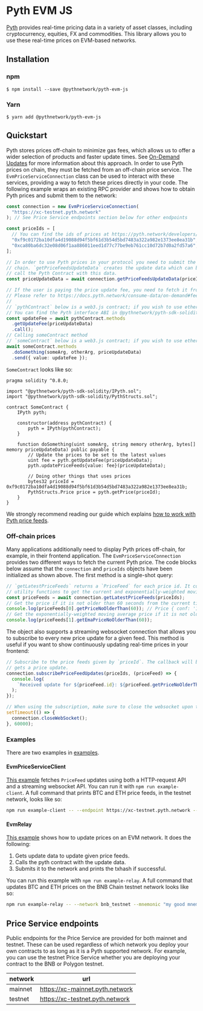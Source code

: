# Pyth EVM JS

[Pyth](https://pyth.network/) provides real-time pricing data in a variety of asset classes, including cryptocurrency, equities, FX and commodities. This library allows you to use these real-time prices on EVM-based networks.

## Installation

### npm

```
$ npm install --save @pythnetwork/pyth-evm-js
```

### Yarn

```
$ yarn add @pythnetwork/pyth-evm-js
```

## Quickstart

Pyth stores prices off-chain to minimize gas fees, which allows us to offer a wider selection of products and faster update times.
See [On-Demand Updates](https://docs.pyth.network/consume-data/on-demand) for more information about this approach. In order to use Pyth prices on chain,
they must be fetched from an off-chain price service. The `EvmPriceServiceConnection` class can be used to interact with these services,
providing a way to fetch these prices directly in your code. The following example wraps an existing RPC provider and shows how to obtain
Pyth prices and submit them to the network:

```typescript
const connection = new EvmPriceServiceConnection(
  "https://xc-testnet.pyth.network"
); // See Price Service endpoints section below for other endpoints

const priceIds = [
  // You can find the ids of prices at https://pyth.network/developers/price-feed-ids#pyth-evm-testnet
  "0xf9c0172ba10dfa4d19088d94f5bf61d3b54d5bd7483a322a982e1373ee8ea31b", // BTC/USD price id in testnet
  "0xca80ba6dc32e08d06f1aa886011eed1d77c77be9eb761cc10d72b7d0a2fd57a6", // ETH/USD price id in testnet
];

// In order to use Pyth prices in your protocol you need to submit the price update data to Pyth contract in your target
// chain. `getPriceFeedsUpdateData` creates the update data which can be submitted to your contract. Then your contract should
// call the Pyth Contract with this data.
const priceUpdateData = await connection.getPriceFeedsUpdateData(priceIds);

// If the user is paying the price update fee, you need to fetch it from the Pyth contract.
// Please refer to https://docs.pyth.network/consume-data/on-demand#fees for more information.
//
// `pythContract` below is a web3.js contract; if you wish to use ethers, you need to change it accordingly.
// You can find the Pyth interface ABI in @pythnetwork/pyth-sdk-solidity npm package.
const updateFee = await pythContract.methods
  .getUpdateFee(priceUpdateData)
  .call();
// Calling someContract method
// `someContract` below is a web3.js contract; if you wish to use ethers, you need to change it accordingly.
await someContract.methods
  .doSomething(someArg, otherArg, priceUpdateData)
  .send({ value: updateFee });
```

`SomeContract` looks like so:

```solidity
pragma solidity ^0.8.0;

import "@pythnetwork/pyth-sdk-solidity/IPyth.sol";
import "@pythnetwork/pyth-sdk-solidity/PythStructs.sol";

contract SomeContract {
    IPyth pyth;

    constructor(address pythContract) {
        pyth = IPyth(pythContract);
    }

    function doSomething(uint someArg, string memory otherArg, bytes[] memory priceUpdateData) public payable {
        // Update the prices to be set to the latest values
        uint fee = pyth.getUpdateFee(priceUpdateData);
        pyth.updatePriceFeeds{value: fee}(priceUpdateData);

        // Doing other things that uses prices
        bytes32 priceId = 0xf9c0172ba10dfa4d19088d94f5bf61d3b54d5bd7483a322a982e1373ee8ea31b;
        PythStructs.Price price = pyth.getPrice(priceId);
    }
}
```

We strongly recommend reading our guide which explains [how to work with Pyth price feeds](https://docs.pyth.network/consume-data/best-practices).

### Off-chain prices

Many applications additionally need to display Pyth prices off-chain, for example, in their frontend application.
The `EvmPriceServiceConnection` provides two different ways to fetch the current Pyth price.
The code blocks below assume that the `connection` and `priceIds` objects have been initialized as shown above.
The first method is a single-shot query:

```typescript
// `getLatestPriceFeeds` returns a `PriceFeed` for each price id. It contains all information about a price and has
// utility functions to get the current and exponentially-weighted moving average price, and other functionality.
const priceFeeds = await connection.getLatestPriceFeeds(priceIds);
// Get the price if it is not older than 60 seconds from the current time.
console.log(priceFeeds[0].getPriceNoOlderThan(60)); // Price { conf: '1234', expo: -8, price: '12345678' }
// Get the exponentially-weighted moving average price if it is not older than 60 seconds from the current time.
console.log(priceFeeds[1].getEmaPriceNoOlderThan(60));
```

The object also supports a streaming websocket connection that allows you to subscribe to every new price update for a given feed.
This method is useful if you want to show continuously updating real-time prices in your frontend:

```typescript
// Subscribe to the price feeds given by `priceId`. The callback will be invoked every time the requested feed
// gets a price update.
connection.subscribePriceFeedUpdates(priceIds, (priceFeed) => {
  console.log(
    `Received update for ${priceFeed.id}: ${priceFeed.getPriceNoOlderThan(60)}`
  );
});

// When using the subscription, make sure to close the websocket upon termination to finish the process gracefully.
setTimeout(() => {
  connection.closeWebSocket();
}, 60000);
```

### Examples

There are two examples in [examples](./src/examples/).

#### EvmPriceServiceClient

[This example](./src/examples/EvmPriceServiceClient.ts) fetches `PriceFeed` updates using both a HTTP-request API and a streaming websocket API. You can run it with `npm run example-client`. A full command that prints BTC and ETH price feeds, in the testnet network, looks like so:

```bash
npm run example-client -- --endpoint https://xc-testnet.pyth.network --price-ids 0xf9c0172ba10dfa4d19088d94f5bf61d3b54d5bd7483a322a982e1373ee8ea31b 0xca80ba6dc32e08d06f1aa886011eed1d77c77be9eb761cc10d72b7d0a2fd57a6
```

#### EvmRelay

[This example](./src/examples/EvmRelay.ts) shows how to update prices on an EVM network. It does the following:

1. Gets update data to update given price feeds.
2. Calls the pyth contract with the update data.
3. Submits it to the network and prints the txhash if successful.

You can run this example with `npm run example-relay`. A full command that updates BTC and ETH prices on the BNB Chain testnet network looks like so:

```bash
npm run example-relay -- --network bnb_testnet --mnemonic "my good mnemonic" --endpoint https://xc-testnet.pyth.network --price-ids 0xf9c0172ba10dfa4d19088d94f5bf61d3b54d5bd7483a322a982e1373ee8ea31b 0xca80ba6dc32e08d06f1aa886011eed1d77c77be9eb761cc10d72b7d0a2fd57a6
```

## Price Service endpoints

Public endpoints for the Price Service are provided for both mainnet and testnet. These can be used regardless of which network you deploy your own contracts to as long as it is a Pyth supported network. For example, you can use the testnet Price Service whether you are deploying your contract to the BNB or Polygon testnet.

| network | url                             |
| ------- | ------------------------------- |
| mainnet | https://xc-mainnet.pyth.network |
| testnet | https://xc-testnet.pyth.network |
